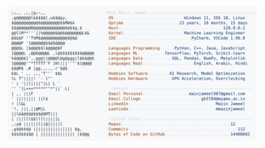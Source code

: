 <picture>
  <source srcset="https://raw.githubusercontent.com/mmazinjameel/mmazinjameel/main/dark_mode.svg?v=1758355922" media="(prefers-color-scheme: dark)">
  <img src="https://raw.githubusercontent.com/mmazinjameel/mmazinjameel/main/light_mode.svg?v=1758355922">
</picture>
